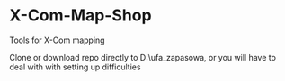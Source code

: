 # X-Com-Map-Shop
Tools for X-Com mapping



Clone or download repo directly to D:\ufa_zapasowa, or you will have to deal with with setting up difficulties
